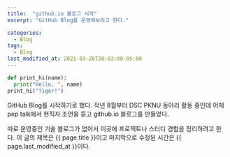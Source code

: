```yaml
---
title:  "github.io 블로그 시작"
excerpt: "GitHub Blog를 운영해보려고 한다."

categories:
  - Blog
tags:
  - Blog
last_modified_at: 2021-03-26T20:03:00-05:00
---
```


```python
def print_hi(name):
  print("Hello, ", name)
print_hi("Tiger!")
```

GitHub Blog를 시작하기로 했다.
작년 8월부터 DSC PKNU 동아리 활동 중인데 
어제 pep talk에서 현직자 조언을 듣고 github.io 블로그를 만들었다.

따로 운영중인 기술 블로그가 없어서 이곳에 프로젝트나 스터디 경험을 정리하려고 한다.
이 글의 제목은 {{ page.title }}이고
마지막으로 수정된 시간은 {{ page.last_modified_at }}이다.
